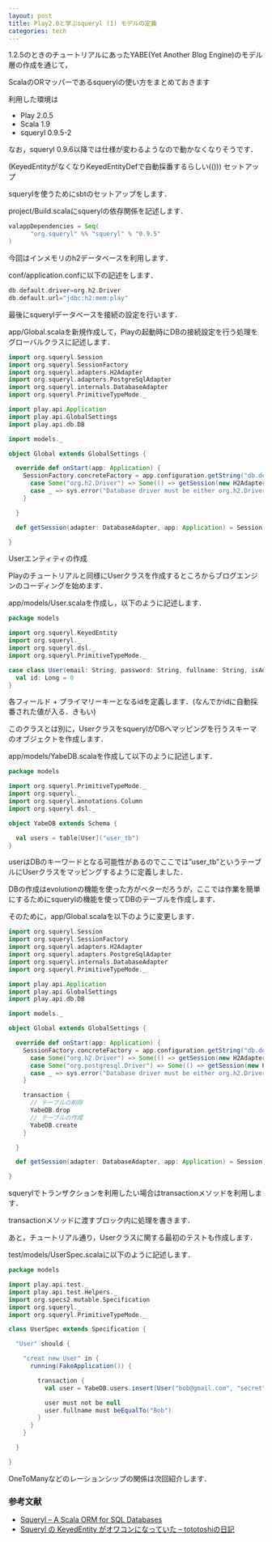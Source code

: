 ```yaml
---
layout: post
title: Play2.0と学ぶsqueryl (1) モデルの定義
categories: tech
---
```


1.2.5のときのチュートリアルにあったYABE(Yet Another Blog Engine)のモデル層の作成を通じて，

ScalaのORマッパーであるsquerylの使い方をまとめておきます

利用した環境は

* Play 2.0.5
* Scala 1.9
* squeryl 0.9.5-2

なお，squeryl 0.9.6以降では仕様が変わるようなので動かなくなりそうです．

(KeyedEntityがなくなりKeyedEntityDefで自動採番するらしい(()))
セットアップ

squerylを使うためにsbtのセットアップをします．

project/Build.scalaにsquerylの依存関係を記述します．

```scala
valappDependencies = Seq(
      "org.squeryl" %% "squeryl" % "0.9.5"
)
```

今回はインメモリのh2データベースを利用します．

conf/application.confに以下の記述をします．

```scala
db.default.driver=org.h2.Driver
db.default.url="jdbc:h2:mem:play"
```

最後にsquerylデータベースを接続の設定を行います．

app/Global.scalaを新規作成して，Playの起動時にDBの接続設定を行う処理をグローバルクラスに記述します．

```scala
import org.squeryl.Session
import org.squeryl.SessionFactory
import org.squeryl.adapters.H2Adapter
import org.squeryl.adapters.PostgreSqlAdapter
import org.squeryl.internals.DatabaseAdapter
import org.squeryl.PrimitiveTypeMode._

import play.api.Application
import play.api.GlobalSettings
import play.api.db.DB

import models._

object Global extends GlobalSettings {

  override def onStart(app: Application) {
    SessionFactory.concreteFactory = app.configuration.getString("db.default.driver") match {
      case Some("org.h2.Driver") => Some(() => getSession(new H2Adapter, app))
      case _ => sys.error("Database driver must be either org.h2.Driver")
    }

  }

  def getSession(adapter: DatabaseAdapter, app: Application) = Session.create(DB.getConnection()(app), adapter)

}
```

Userエンティティの作成

Playのチュートリアルと同様にUserクラスを作成するところからブログエンジンのコーディングを始めます．

app/models/User.scalaを作成し，以下のように記述します．

```scala
package models

import org.squeryl.KeyedEntity
import org.squeryl._
import org.squeryl.dsl._
import org.squeryl.PrimitiveTypeMode._

case class User(email: String, password: String, fullname: String, isAdmin: Boolean) extends KeyedEntity[Long] {
  val id: Long = 0
}
```

各フィールド + プライマリーキーとなるidを定義します．(なんでかidに自動採番された値が入る．きもい)

このクラスとは別に，UserクラスをsquerylがDBへマッピングを行うスキーマのオブジェクトを作成します．

app/models/YabeDB.scalaを作成して以下のように記述します．

```scala
package models

import org.squeryl.PrimitiveTypeMode._
import org.squeryl._
import org.squeryl.annotations.Column
import org.squeryl.dsl._

object YabeDB extends Schema {

  val users = table[User]("user_tb")
}
```

userはDBのキーワードとなる可能性があるのでここでは”user_tb”というテーブルにUserクラスをマッピングするように定義しました．

DBの作成はevolutionの機能を使った方がベターだろうが，ここでは作業を簡単にするためにsquerylの機能を使ってDBのテーブルを作成します．

そのために，app/Global.scalaを以下のように変更します．

```scala
import org.squeryl.Session
import org.squeryl.SessionFactory
import org.squeryl.adapters.H2Adapter
import org.squeryl.adapters.PostgreSqlAdapter
import org.squeryl.internals.DatabaseAdapter
import org.squeryl.PrimitiveTypeMode._

import play.api.Application
import play.api.GlobalSettings
import play.api.db.DB

import models._

object Global extends GlobalSettings {

  override def onStart(app: Application) {
    SessionFactory.concreteFactory = app.configuration.getString("db.default.driver") match {
      case Some("org.h2.Driver") => Some(() => getSession(new H2Adapter, app))
      case Some("org.postgresql.Driver") => Some(() => getSession(new PostgreSqlAdapter, app))
      case _ => sys.error("Database driver must be either org.h2.Driver or org.postgresql.Driver")
    }

    transaction {
      // テーブルの削除
      YabeDB.drop
      // テーブルの作成
      YabeDB.create
    }

  }

  def getSession(adapter: DatabaseAdapter, app: Application) = Session.create(DB.getConnection()(app), adapter)

}
```

squerylでトランザクションを利用したい場合はtransactionメソッドを利用します．

transactionメソッドに渡すブロック内に処理を書きます．

あと，チュートリアル通り，Userクラスに関する最初のテストも作成します．

test/models/UserSpec.scalaに以下のように記述します．

```scala
package models

import play.api.test._
import play.api.test.Helpers._
import org.specs2.mutable.Specification
import org.squeryl._
import org.squeryl.PrimitiveTypeMode._

class UserSpec extends Specification {

  "User" should {

    "creat new User" in {
      running(FakeApplication()) {

        transaction {
          val user = YabeDB.users.insert(User("bob@gmail.com", "secret", "Bob", false))

          user must not be null
          user.fullname must beEqualTo("Bob")
        }
      }
    }

  }

}
```

OneToManyなどのレーションシップの関係は次回紹介します．

### 参考文献

* [Squeryl – A Scala ORM for SQL Databases](http://squeryl.org/)
* [Squeryl の KeyedEntity がオワコンになっていた – tototoshiの日記](http://d.hatena.ne.jp/tototoshi/20120811/1344668593)
